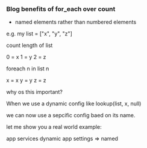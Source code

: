 




### Blog benefits of for_each over count

- named elements rather than numbered elements

e.g. my list = ["x", "y", "z"]

count length of list 

0 = x
1 = y
2 = z

foreach n in list n

x = x
y = y
z = z


why os this important?

When we use a dynamic config like lookup(list, x, null)

we can now use a sepcific config baed on its name.

let me show you a real world example:

app services dynamic app settings => named